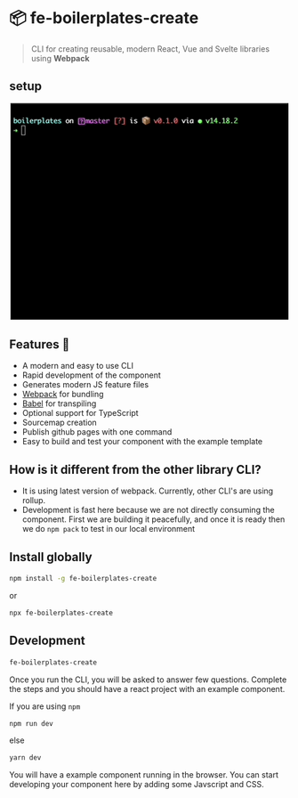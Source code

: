 # 📦 fe-boilerplates-create

> CLI for creating reusable, modern React, Vue and Svelte libraries using **Webpack**

## setup

<p align="center">
  <img width="500" src="https://github.com/jsdeveloperr/fe-boilerplates-create/blob/master/setup.gif">
</p>

## Features 🚀

- A modern and easy to use CLI
- Rapid development of the component
- Generates modern JS feature files
- [Webpack](https://webpack.js.org/) for bundling
- [Babel](https://babeljs.io/) for transpiling
- Optional support for TypeScript
- Sourcemap creation
- Publish github pages with one command
- Easy to build and test your component with the example template

## How is it different from the other library CLI?

- It is using latest version of webpack. Currently, other CLI's are using rollup.
- Development is fast here because we are not directly consuming the component. First we are building it peacefully, and once it is ready then we do `npm pack` to test in our local environment

## Install globally

```bash
npm install -g fe-boilerplates-create
```

or

```bash
npx fe-boilerplates-create
```

## Development

```bash
fe-boilerplates-create
```

Once you run the CLI, you will be asked to answer few questions. Complete the steps and you should have a react project with an example component.

If you are using `npm`

```bash
npm run dev
```

else

```bash
yarn dev
```

You will have a example component running in the browser. You can start developing your component here by adding some Javscript and CSS.

